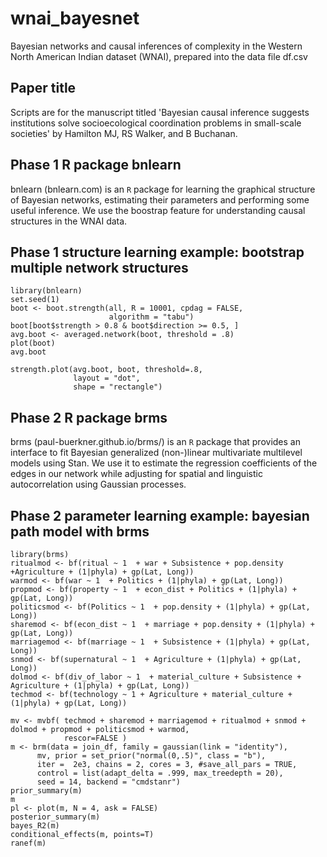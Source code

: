 # wnai_bayesnet
Bayesian networks and causal inferences of complexity in the Western North American Indian dataset (WNAI), prepared into the data file df.csv

## Paper title
Scripts are for the manuscript titled 'Bayesian causal inference suggests institutions solve socioecological coordination problems in small-scale societies' by Hamilton MJ, RS Walker, and B Buchanan. 

## Phase 1 R package bnlearn
bnlearn (bnlearn.com) is an `R` package for learning the graphical structure of Bayesian networks, estimating their parameters and performing some useful inference. We use the boostrap feature for understanding causal structures in the WNAI data.

## Phase 1 structure learning example: bootstrap multiple network structures
```splus
library(bnlearn)
set.seed(1)
boot <- boot.strength(all, R = 10001, cpdag = FALSE,
                      algorithm = "tabu")
boot[boot$strength > 0.8 & boot$direction >= 0.5, ]
avg.boot <- averaged.network(boot, threshold = .8)
plot(boot)
avg.boot

strength.plot(avg.boot, boot, threshold=.8,
              layout = "dot",
              shape = "rectangle")
```
## Phase 2 R package brms
brms (paul-buerkner.github.io/brms/) is an `R` package that provides an interface to fit Bayesian generalized (non-)linear multivariate multilevel models using Stan. We use it to estimate the regression coefficients of the edges in our network while adjusting for spatial and linguistic autocorrelation using Gaussian processes.

## Phase 2 parameter learning example: bayesian path model with brms
```splus
library(brms)
ritualmod <- bf(ritual ~ 1  + war + Subsistence + pop.density +Agriculture + (1|phyla) + gp(Lat, Long))
warmod <- bf(war ~ 1  + Politics + (1|phyla) + gp(Lat, Long))
propmod <- bf(property ~ 1  + econ_dist + Politics + (1|phyla) + gp(Lat, Long))
politicsmod <- bf(Politics ~ 1  + pop.density + (1|phyla) + gp(Lat, Long))
sharemod <- bf(econ_dist ~ 1  + marriage + pop.density + (1|phyla) + gp(Lat, Long))
marriagemod <- bf(marriage ~ 1  + Subsistence + (1|phyla) + gp(Lat, Long))
snmod <- bf(supernatural ~ 1  + Agriculture + (1|phyla) + gp(Lat, Long))
dolmod <- bf(div_of_labor ~ 1  + material_culture + Subsistence + Agriculture + (1|phyla) + gp(Lat, Long))
techmod <- bf(technology ~ 1 + Agriculture + material_culture + (1|phyla) + gp(Lat, Long)) 

mv <- mvbf( techmod + sharemod + marriagemod + ritualmod + snmod + dolmod + propmod + politicsmod + warmod,
            rescor=FALSE )
m <- brm(data = join_df, family = gaussian(link = "identity"),
      mv, prior = set_prior("normal(0,.5)", class = "b"),
      iter =  2e3, chains = 2, cores = 3, #save_all_pars = TRUE,
      control = list(adapt_delta = .999, max_treedepth = 20),
      seed = 14, backend = "cmdstanr")
prior_summary(m)
m
pl <- plot(m, N = 4, ask = FALSE)
posterior_summary(m)
bayes_R2(m)
conditional_effects(m, points=T)
ranef(m)
```
